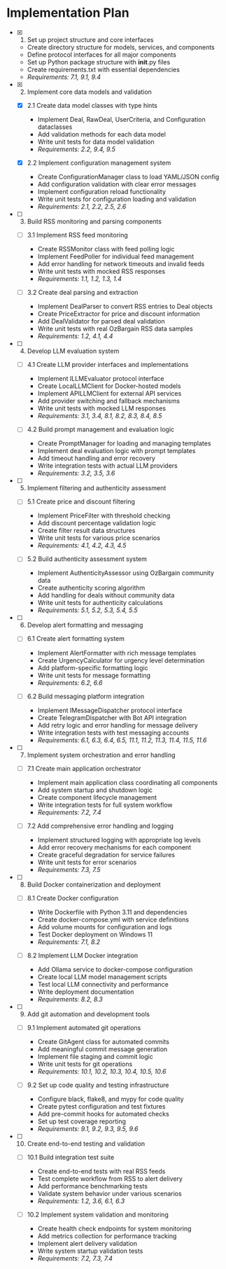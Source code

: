 # Implementation Plan

- [x] 1. Set up project structure and core interfaces
  - Create directory structure for models, services, and components
  - Define protocol interfaces for all major components
  - Set up Python package structure with __init__.py files
  - Create requirements.txt with essential dependencies
  - _Requirements: 7.1, 9.1, 9.4_

- [x] 2. Implement core data models and validation

  - [x] 2.1 Create data model classes with type hints
    - Implement Deal, RawDeal, UserCriteria, and Configuration dataclasses
    - Add validation methods for each data model
    - Write unit tests for data model validation
    - _Requirements: 2.2, 9.4, 9.5_

  - [x] 2.2 Implement configuration management system
    - Create ConfigurationManager class to load YAML/JSON config
    - Add configuration validation with clear error messages
    - Implement configuration reload functionality
    - Write unit tests for configuration loading and validation
    - _Requirements: 2.1, 2.2, 2.5, 2.6_

- [ ] 3. Build RSS monitoring and parsing components
  - [ ] 3.1 Implement RSS feed monitoring
    - Create RSSMonitor class with feed polling logic
    - Implement FeedPoller for individual feed management
    - Add error handling for network timeouts and invalid feeds
    - Write unit tests with mocked RSS responses
    - _Requirements: 1.1, 1.2, 1.3, 1.4_

  - [ ] 3.2 Create deal parsing and extraction
    - Implement DealParser to convert RSS entries to Deal objects
    - Create PriceExtractor for price and discount information
    - Add DealValidator for parsed deal validation
    - Write unit tests with real OzBargain RSS data samples
    - _Requirements: 1.2, 4.1, 4.4_

- [ ] 4. Develop LLM evaluation system
  - [ ] 4.1 Create LLM provider interfaces and implementations
    - Implement ILLMEvaluator protocol interface
    - Create LocalLLMClient for Docker-hosted models
    - Implement APILLMClient for external API services
    - Add provider switching and fallback mechanisms
    - Write unit tests with mocked LLM responses
    - _Requirements: 3.1, 3.4, 8.1, 8.2, 8.3, 8.4, 8.5_

  - [ ] 4.2 Build prompt management and evaluation logic
    - Create PromptManager for loading and managing templates
    - Implement deal evaluation logic with prompt templates
    - Add timeout handling and error recovery
    - Write integration tests with actual LLM providers
    - _Requirements: 3.2, 3.5, 3.6_

- [ ] 5. Implement filtering and authenticity assessment
  - [ ] 5.1 Create price and discount filtering
    - Implement PriceFilter with threshold checking
    - Add discount percentage validation logic
    - Create filter result data structures
    - Write unit tests for various price scenarios
    - _Requirements: 4.1, 4.2, 4.3, 4.5_

  - [ ] 5.2 Build authenticity assessment system
    - Implement AuthenticityAssessor using OzBargain community data
    - Create authenticity scoring algorithm
    - Add handling for deals without community data
    - Write unit tests for authenticity calculations
    - _Requirements: 5.1, 5.2, 5.3, 5.4, 5.5_

- [ ] 6. Develop alert formatting and messaging
  - [ ] 6.1 Create alert formatting system
    - Implement AlertFormatter with rich message templates
    - Create UrgencyCalculator for urgency level determination
    - Add platform-specific formatting logic
    - Write unit tests for message formatting
    - _Requirements: 6.2, 6.6_

  - [ ] 6.2 Build messaging platform integration
    - Implement IMessageDispatcher protocol interface
    - Create TelegramDispatcher with Bot API integration
    - Add retry logic and error handling for message delivery
    - Write integration tests with test messaging accounts
    - _Requirements: 6.1, 6.3, 6.4, 6.5, 11.1, 11.2, 11.3, 11.4, 11.5, 11.6_

- [ ] 7. Implement system orchestration and error handling
  - [ ] 7.1 Create main application orchestrator
    - Implement main application class coordinating all components
    - Add system startup and shutdown logic
    - Create component lifecycle management
    - Write integration tests for full system workflow
    - _Requirements: 7.2, 7.4_

  - [ ] 7.2 Add comprehensive error handling and logging
    - Implement structured logging with appropriate log levels
    - Add error recovery mechanisms for each component
    - Create graceful degradation for service failures
    - Write unit tests for error scenarios
    - _Requirements: 7.3, 7.5_

- [ ] 8. Build Docker containerization and deployment
  - [ ] 8.1 Create Docker configuration
    - Write Dockerfile with Python 3.11 and dependencies
    - Create docker-compose.yml with service definitions
    - Add volume mounts for configuration and logs
    - Test Docker deployment on Windows 11
    - _Requirements: 7.1, 8.2_

  - [ ] 8.2 Implement LLM Docker integration
    - Add Ollama service to docker-compose configuration
    - Create local LLM model management scripts
    - Test local LLM connectivity and performance
    - Write deployment documentation
    - _Requirements: 8.2, 8.3_

- [ ] 9. Add git automation and development tools
  - [ ] 9.1 Implement automated git operations
    - Create GitAgent class for automated commits
    - Add meaningful commit message generation
    - Implement file staging and commit logic
    - Write unit tests for git operations
    - _Requirements: 10.1, 10.2, 10.3, 10.4, 10.5, 10.6_

  - [ ] 9.2 Set up code quality and testing infrastructure
    - Configure black, flake8, and mypy for code quality
    - Create pytest configuration and test fixtures
    - Add pre-commit hooks for automated checks
    - Set up test coverage reporting
    - _Requirements: 9.1, 9.2, 9.3, 9.5, 9.6_

- [ ] 10. Create end-to-end testing and validation
  - [ ] 10.1 Build integration test suite
    - Create end-to-end tests with real RSS feeds
    - Test complete workflow from RSS to alert delivery
    - Add performance benchmarking tests
    - Validate system behavior under various scenarios
    - _Requirements: 1.2, 3.6, 6.1, 6.3_

  - [ ] 10.2 Implement system validation and monitoring
    - Create health check endpoints for system monitoring
    - Add metrics collection for performance tracking
    - Implement alert delivery validation
    - Write system startup validation tests
    - _Requirements: 7.2, 7.3, 7.4_